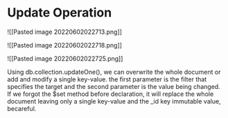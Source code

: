 # Update Operation

![[Pasted image 20220602022713.png]]

![[Pasted image 20220602022718.png]]

![[Pasted image 20220602022725.png]]

Using db.collection.updateOne(), we can overwrite the whole document or add and modify a single key-value. the first parameter is the filter that specifies the target and the second parameter is the value being changed. If we forgot the $set method before declaration, it will replace the whole document leaving only a single key-value and the _id key immutable value, becareful. 




